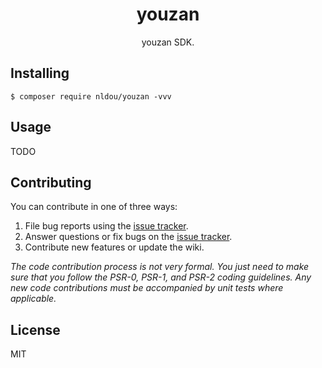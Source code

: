 <h1 align="center"> youzan </h1>

<p align="center"> youzan SDK.</p>


## Installing

```shell
$ composer require nldou/youzan -vvv
```

## Usage

TODO

## Contributing

You can contribute in one of three ways:

1. File bug reports using the [issue tracker](https://github.com/nldou/youzan/issues).
2. Answer questions or fix bugs on the [issue tracker](https://github.com/nldou/youzan/issues).
3. Contribute new features or update the wiki.

_The code contribution process is not very formal. You just need to make sure that you follow the PSR-0, PSR-1, and PSR-2 coding guidelines. Any new code contributions must be accompanied by unit tests where applicable._

## License

MIT